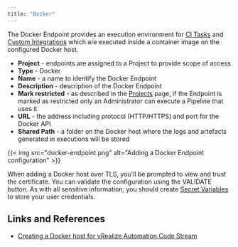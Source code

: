 ```yaml
---
title: "Docker"
---
```


The Docker Endpoint provides an execution environment for [CI Tasks](/Pipelines/Tasks/CI) and [Custom Integrations](/Custom-Integrations) which are executed inside a container image on the configured Docker host. 

* **Project** - endpoints are assigned to a Project to provide scope of access
* **Type** - Docker
* **Name** - a name to identify the Docker Endpoint
* **Description** - description of the Docker Endpoint
* **Mark restricted** - as described in the [Projects](/Configure/Projects) page, if the Endpoint is marked as restricted only an Administrator can execute a Pipeline that uses it
* **URL** - the address including protocol (HTTP/HTTPS) and port for the Docker API
* **Shared Path** - a folder on the Docker host where the logs and artefacts generated in executions will be stored

{{< img src="docker-endpoint.png" alt="Adding a Docker Endpoint configuration" >}}

When adding a Docker host over TLS, you'll be prompted to view and trust the certificate. You can validate the configuration using the VALIDATE button. As with all sensitive information, you should create [Secret Variables](/Configure/Variables/) to store your user credentials.

## Links and References
* [Creating a Docker host for vRealize Automation Code Stream](https://blogs.vmware.com/management/2020/08/creating-a-docker-host-for-vra-code-stream.html)
